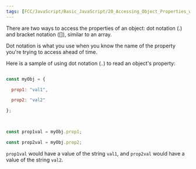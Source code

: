 ```yaml
---
tags: [FCC/JavaScript/Basic_JavaScript/20_Accessing_Object_Properties_with_Dot_Notation]
---
```

There are two ways to access the properties of an object: dot notation (.) and bracket notation ([]), similar to an array.

Dot notation is what you use when you know the name of the property you're trying to access ahead of time.

Here is a sample of using dot notation (`.`) to read an object's property:

```js

const myObj = {

  prop1: "val1",

  prop2: "val2"

};

  

const prop1val = myObj.prop1;

const prop2val = myObj.prop2;

```

`prop1val` would have a value of the string `val1`, and `prop2val` would have a value of the string `val2`.